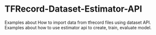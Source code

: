 # TFRecord-Dataset-Estimator-API
Examples about How to import data from tfrecord files using dataset API.
Examples about how to use estimator api to create, train, evaluate model.
